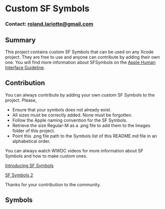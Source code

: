 # Custom SF Symbols

### Contact: roland.lariotte@gmail.com


## Summary

This project contains custom SF Symbols that can be used on any Xcode project. They are free to use and 
anyone can contribute by adding their own one. You will find more information about SFSymbols on the 
[Apple Human Interface Guideline](https://developer.apple.com/design/human-interface-guidelines/sf-symbols/overview/).


## Contribution

You can always contribute by adding your own custom SF Symbols to the project. Please, 

- Ensure that your symbols does not already exist. 
- All sizes must be correctly added. None must be forgotten.
- Follow the Apple naming convention for the SF Symbols. 
- Retrieve the size Regular-M as a .png file to add them to the Images folder of this project. 
- Point this .png file path to the Symbols list of this README.md file in an alphabetical order. 


You can always watch WWDC videos for more information about SF Symbols and how to make 
custom ones. 

[Introducing SF Symbols](https://developer.apple.com/videos/play/wwdc2019/206)

[SF Symbols 2](https://developer.apple.com/videos/play/wwdc2020/10207)


Thanks for your contribution to the community. 


## Symbols

